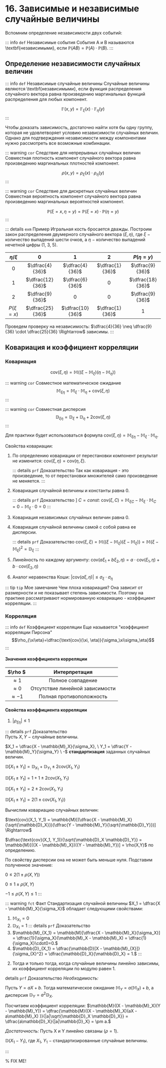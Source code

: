 # 16. Зависимые и независимые случайные величины

Вспомним определение независимости двух событий:

::: info `def` Независимые события
События А и В называются \textbf{независимыми}, если $\mathbb{P}(AB) = \mathbb{P}(A)\cdot \mathbb{P}(B).$
:::

## Определение независимости случайных величин

::: info `def` Независимые случайные величины
Случайные величины являются \textbf{независимыми}, если функция распределения случайного вектора равна произведению маргинальных функций распределения для любых компонент.

$$\mathbb{F}(x,y) = \mathbb{F}_\xi(x) \cdot \mathbb{F}_\eta(y)$$
:::

Чтобы доказать зависимость, достаточно найти хотя бы одну группу, которая не удовлетворяет условию независимости случайных величин. Однако для подтверждения независимости между компонентами нужно рассмотреть все возможные комбинации.

::: warning `cor` Следствие для непрерывных случайных величин
Совместная плотность компонент случайного вектора равна произведению маргинальных плотностей компонент.

$$\rho(x,y) = \rho_\xi(x) \cdot \rho_\eta(y)$$
:::

::: warning `cor` Следствие для дискретных случайных величин
Совместная вероятность компонент случайного вектора равна произведению маргинальных вероятностей компонент.

$$\mathbb{P}(\xi=x, \eta=y) = \mathbb{P}(\xi = x) \cdot \mathbb{P}(\eta = y)$$
:::

::: details `exm` Пример 
Игральная кость бросается дважды. Построим закон распределения двумерного случайного вектора $(\xi,\eta)$, где $\xi \ -$ количество выпадений шести очков, а $\eta \ -$ количество выпадений нечетной цифры (1, 3, 5).

| $\eta / \xi$ | 0 | 1 | 2 | $P(\eta = y)$ | 
|:---:|:---:|:---:|:---:|:---:|
|0 | $\dfrac{4}{36}$ | $\dfrac{4}{36}$ | $\dfrac{1}{36}$ | $\dfrac{9}{36}$ |
|1 | $\dfrac{12}{36}$ | $\dfrac{6}{36}$ | 0 | $\dfrac{18}{36}$ | 
|2 | $\dfrac{9}{36}$ | 0 | 0 | $\dfrac{9}{36}$ | 
|$P(\xi = x)$ | $\dfrac{25}{36}$ | $\dfrac{10}{36}$ | $\dfrac{1}{36}$ | 1 | 

Проведем проверку на независимость: $\dfrac{4}{36} \neq \dfrac{9}{36} \cdot \dfrac{25}{36} \Rightarrow$ зависимы.
:::

## Ковариация и коэффициент корреляции

### Ковариация

$$\text{cov}(\xi, \eta) = \mathbb{M}((\xi - \mathbb{M}_\xi)(\eta - \mathbb{M}_\eta))$$

::: warning `cor` Совместное математическое ожидание
$$\mathbb{M}_{\xi\eta} = \mathbb{M}_\xi \cdot \mathbb{M}_\eta + \text{cov}(\xi,\eta)$$
:::

::: warning `cor` Совместная дисперсия
$$\mathbb{D}_{\xi\eta} = \mathbb{D}_\xi + \mathbb{D}_\eta + 2\text{cov}(\xi,\eta)$$
:::

Для практики будет использоваться формула $\text{cov}(\xi,\eta) = \mathbb{M}_{\xi\eta}-\mathbb{M}_\xi \cdot \mathbb{M}_\eta$.

Свойства ковариации:

1. По определению ковариации от перестановки компонент результат не изменится: $\text{cov}(\xi,\eta) = \text{cov}(\eta, \xi)$.
    
    ::: details `prf` Доказательство 
    Так как ковариация - это произведение, то от перестановки множителей само произведение не меняется.
    :::
2. Ковариация случайной величины и константы равна 0.

    ::: details `prf` Доказательство 
    $]\ C = const: \ \text{cov}(\xi, C) = \mathbb{M}_{\xi C}-\mathbb{M}_\xi \cdot \mathbb{M}_C = 0 - \mathbb{M}_\xi \cdot 0 = 0$
    :::
3. Ковариация независимых случайных величин равна 0.
4. Ковариация случайной величины самой с собой равна ее дисперсии.

    ::: details `prf` Доказательство 
    $\text{cov}(\xi, \xi) = \mathbb{M}((\xi - \mathbb{M}_\xi)(\xi - \mathbb{M}_\xi)) = \mathbb{M}(\xi - \mathbb{M}_\xi)^2 = \mathbb{D}_\xi$
    :::
5. Линейность по каждому аргументу: $\text{cov}(a\xi_1 + b\xi_2, \eta) = a\cdot\text{cov}(\xi_1, \eta) + b\cdot\text{cov}(\xi_2, \eta)$
6. Аналог неравенства Коши: $|\text{cov}(a\xi, \eta)| \leq \sigma_\xi\cdot\sigma_\eta$

::: tip `tip` Мое замечание
Чем плоха ковариация? Она зависит от размерности и не показывает степень зависимости. Поэтому на практике рассматривают нормированную ковариацию - коэффициент корреляции.
:::

### Корреляция

::: info `def` Коэффициент корреляции
Еще называется "коэффициент корреляции Пирсона"
$$\rho_{\xi\eta}=\dfrac{\text{cov}(\xi, \eta)}{\sigma_\xi\sigma_\eta}$$
:::

#### Значения коэффициента корреляции

| $\rho $ | Интерпретация | 
|:---:|:---:|
|$\approx 1$ | Полное совпадение | 
|$\approx 0$ | Отсутствие линейной зависимости | 
|$\approx -1$ | Полная противоположность | 

#### Свойства коэффициента корреляции

1. $|\rho_{\xi\eta}| \leq 1$

::: details `prf` Доказательство  
Пусть $X, Y \ -$ случайные величины.
    
$X_1 = \dfrac{X - \mathbb{M}_X}{\sigma_X}, \ Y_1 = \dfrac{Y - \mathbb{M}_Y}{\sigma_Y} \ -$ **стандартизация** заданных случайных величин. 

$\mathbb{D}[X_1 \pm Y_1] = \mathbb{D}_{X_1} + \mathbb{D}_{Y_1} \pm 2\text{cov}(X_1, Y_1)$

$\mathbb{D}[X_1 \pm Y_1] = 1 + 1 \pm 2\text{cov}(X_1, Y_1)$

$\mathbb{D}[X_1 \pm Y_1] = 2 \pm 2\text{cov}(X_1, Y_1)$

$\mathbb{D}[X_1 \pm Y_1] = 2(1 \pm \text{cov}(X_1, Y_1))$

Вычислим ковариацию случайных величин:

$\text{cov}(X_1, Y_1) = \mathbb{M}[(\dfrac{X - \mathbb{M}_X}{\sqrt{\mathbb{D}_X}})(\dfrac{Y - \mathbb{M}_Y}{\sqrt{\mathbb{D}_Y}})] \Rightarrow$ 
    
$\dfrac{\text{cov}(X_1, Y_1)}{\sqrt{\mathbb{D}_X \mathbb{D}_Y}} = \mathbb{M}[({X - \mathbb{M}_X})({Y - \mathbb{M}_Y})] = \rho(X,Y)$ по определению.

По свойству дисперсии она не может быть меньше нуля. Подставим полученное значение:

$0 \leq 2(1 \pm \rho(X, Y))$
    
$0 \leq 1 \pm \rho(X, Y)$

$-1 \leq \rho(X, Y) \leq 1$
:::

::: warning `fct` Факт 
Стандартизация случайной величины $X_1 = \dfrac{X - \mathbb{M}_X}{\sigma_X}$ обладает следующими свойствами:
1) $\mathbb{M}_{X_1} = 0$
2) $\mathbb{D}_{X_1} = 1$
::: details `prf` Доказательство 
1) $\mathbb{M}_{X_1} = \mathbb{M}[\dfrac{X - \mathbb{M}_X}{\sigma_X}] = \dfrac{1}{\sigma_X}(\mathbb{M}_X - \mathbb{M}_X) = \dfrac{1}{\sigma_X}\cdot0=0.$
2) $\mathbb{D}_{X_1} = \dfrac{\mathbb{D}[X - \mathbb{M}_{X}]}{\sigma_{X}^2} = \dfrac{\mathbb{D}_X}{\mathbb{D}_X} = 1.$
:::

2. Тогда и только тогда, когда случайные величины линейно зависимы, их коэффициент корреляции по модулю равен 1.

 details `prf` Доказательство
*Необходимость:* 

Пусть $Y = aX+b.$ Тогда математическое ожидание $\mathbb{M}_Y = a(\mathbb{M}_X) + b,$ а дисперсия $\mathbb{D}_Y = a^2\mathbb{D}_X$.

Посчитаем коэффициент корреляции: $\mathbb{M}((X - \mathbb{M}_X)(Y - \mathbb{M}_Y)) = \dfrac{\mathbb{M}((X - \mathbb{M}_X)(aX - a\mathbb{M}_X)
    )}{|a|\sqrt{\mathbb{D}_X \mathbb{D}_X}} = \dfrac{a\mathbb{D}_X}{|a|\mathbb{D}_X} = \pm a.$

*Достаточность:* Пусть X и Y линейно связаны ($\rho = 1$).

$\mathbb{D}(X_{1} - Y_{1}),$ где $X_1, \ Y_1 \ -$ стандартизированные случайные величины.

:::

% FIX ME!